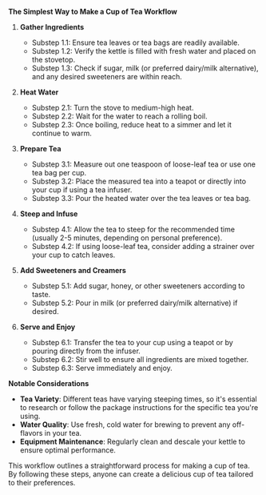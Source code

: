 **The Simplest Way to Make a Cup of Tea Workflow**

1. **Gather Ingredients**
	* Substep 1.1: Ensure tea leaves or tea bags are readily available.
	* Substep 1.2: Verify the kettle is filled with fresh water and placed on the stovetop.
	* Substep 1.3: Check if sugar, milk (or preferred dairy/milk alternative), and any desired sweeteners are within reach.

2. **Heat Water**
	* Substep 2.1: Turn the stove to medium-high heat.
	* Substep 2.2: Wait for the water to reach a rolling boil.
	* Substep 2.3: Once boiling, reduce heat to a simmer and let it continue to warm.

3. **Prepare Tea**
	* Substep 3.1: Measure out one teaspoon of loose-leaf tea or use one tea bag per cup.
	* Substep 3.2: Place the measured tea into a teapot or directly into your cup if using a tea infuser.
	* Substep 3.3: Pour the heated water over the tea leaves or tea bag.

4. **Steep and Infuse**
	* Substep 4.1: Allow the tea to steep for the recommended time (usually 2-5 minutes, depending on personal preference).
	* Substep 4.2: If using loose-leaf tea, consider adding a strainer over your cup to catch leaves.

5. **Add Sweeteners and Creamers**
	* Substep 5.1: Add sugar, honey, or other sweeteners according to taste.
	* Substep 5.2: Pour in milk (or preferred dairy/milk alternative) if desired.

6. **Serve and Enjoy**
	* Substep 6.1: Transfer the tea to your cup using a teapot or by pouring directly from the infuser.
	* Substep 6.2: Stir well to ensure all ingredients are mixed together.
	* Substep 6.3: Serve immediately and enjoy.

**Notable Considerations**

- **Tea Variety**: Different teas have varying steeping times, so it's essential to research or follow the package instructions for the specific tea you're using.
- **Water Quality**: Use fresh, cold water for brewing to prevent any off-flavors in your tea.
- **Equipment Maintenance**: Regularly clean and descale your kettle to ensure optimal performance.

This workflow outlines a straightforward process for making a cup of tea. By following these steps, anyone can create a delicious cup of tea tailored to their preferences.